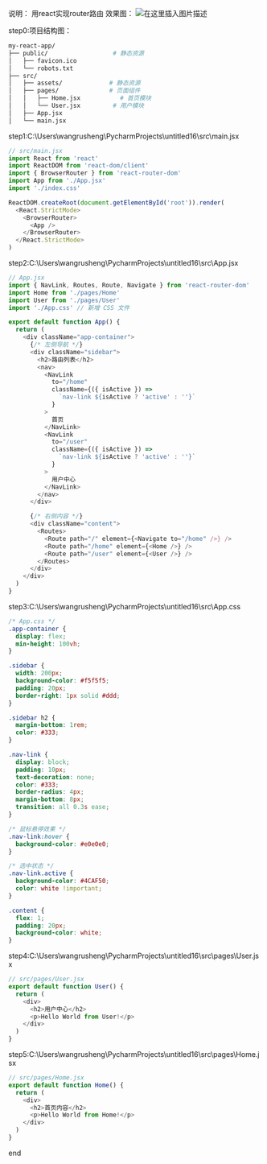 说明：
用react实现router路由
效果图：
![在这里插入图片描述](https://i-blog.csdnimg.cn/direct/186041362d7443d1b88a95bb4e2a1e47.png#pic_center)

step0:项目结构图：

```bash
my-react-app/
├── public/                  # 静态资源
│   ├── favicon.ico
│   └── robots.txt
├── src/
│   ├── assets/             # 静态资源
│   ├── pages/              # 页面组件
│   │   ├── Home.jsx           # 首页模块
│   │   └── User.jsx         # 用户模块
│   ├── App.jsx
│   └── main.jsx
```

step1:C:\Users\wangrusheng\PycharmProjects\untitled16\src\main.jsx

```typescript
// src/main.jsx
import React from 'react'
import ReactDOM from 'react-dom/client'
import { BrowserRouter } from 'react-router-dom'
import App from './App.jsx'
import './index.css'

ReactDOM.createRoot(document.getElementById('root')).render(
  <React.StrictMode>
    <BrowserRouter>
      <App />
    </BrowserRouter>
  </React.StrictMode>
)
```

step2:C:\Users\wangrusheng\PycharmProjects\untitled16\src\App.jsx

```typescript
// App.jsx
import { NavLink, Routes, Route, Navigate } from 'react-router-dom'
import Home from './pages/Home'
import User from './pages/User'
import './App.css' // 新增 CSS 文件

export default function App() {
  return (
    <div className="app-container">
      {/* 左侧导航 */}
      <div className="sidebar">
        <h2>路由列表</h2>
        <nav>
          <NavLink
            to="/home"
            className={({ isActive }) =>
              `nav-link ${isActive ? 'active' : ''}`
            }
          >
            首页
          </NavLink>
          <NavLink
            to="/user"
            className={({ isActive }) =>
              `nav-link ${isActive ? 'active' : ''}`
            }
          >
            用户中心
          </NavLink>
        </nav>
      </div>

      {/* 右侧内容 */}
      <div className="content">
        <Routes>
          <Route path="/" element={<Navigate to="/home" />} />
          <Route path="/home" element={<Home />} />
          <Route path="/user" element={<User />} />
        </Routes>
      </div>
    </div>
  )
}
```

step3:C:\Users\wangrusheng\PycharmProjects\untitled16\src\App.css

```css
/* App.css */
.app-container {
  display: flex;
  min-height: 100vh;
}

.sidebar {
  width: 200px;
  background-color: #f5f5f5;
  padding: 20px;
  border-right: 1px solid #ddd;
}

.sidebar h2 {
  margin-bottom: 1rem;
  color: #333;
}

.nav-link {
  display: block;
  padding: 10px;
  text-decoration: none;
  color: #333;
  border-radius: 4px;
  margin-bottom: 8px;
  transition: all 0.3s ease;
}

/* 鼠标悬停效果 */
.nav-link:hover {
  background-color: #e0e0e0;
}

/* 选中状态 */
.nav-link.active {
  background-color: #4CAF50;
  color: white !important;
}

.content {
  flex: 1;
  padding: 20px;
  background-color: white;
}
```

step4:C:\Users\wangrusheng\PycharmProjects\untitled16\src\pages\User.jsx

```typescript
// src/pages/User.jsx
export default function User() {
  return (
    <div>
      <h2>用户中心</h2>
      <p>Hello World from User!</p>
    </div>
  )
}
```

step5:C:\Users\wangrusheng\PycharmProjects\untitled16\src\pages\Home.jsx

```typescript
// src/pages/Home.jsx
export default function Home() {
  return (
    <div>
      <h2>首页内容</h2>
      <p>Hello World from Home!</p>
    </div>
  )
}
```

end